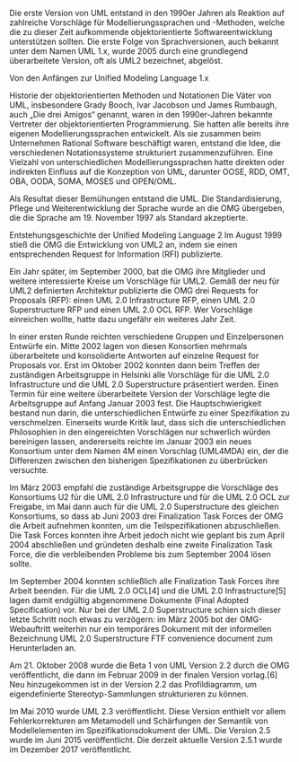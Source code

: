 Die erste Version von UML entstand in den 1990er Jahren als Reaktion auf zahlreiche Vorschläge für Modellierungssprachen und -Methoden, welche die zu dieser Zeit aufkommende objektorientierte Softwareentwicklung unterstützen sollten. Die erste Folge von Sprachversionen, auch bekannt unter dem Namen UML 1.x, wurde 2005 durch eine grundlegend überarbeitete Version, oft als UML2 bezeichnet, abgelöst.

Von den Anfängen zur Unified Modeling Language 1.x

Historie der objektorientierten Methoden und Notationen
Die Väter von UML, insbesondere Grady Booch, Ivar Jacobson und James Rumbaugh, auch „Die drei Amigos“ genannt, waren in den 1990er-Jahren bekannte Vertreter der objektorientierten Programmierung. Sie hatten alle bereits ihre eigenen Modellierungssprachen entwickelt. Als sie zusammen beim Unternehmen Rational Software beschäftigt waren, entstand die Idee, die verschiedenen Notationssysteme strukturiert zusammenzuführen. Eine Vielzahl von unterschiedlichen Modellierungssprachen hatte direkten oder indirekten Einfluss auf die Konzeption von UML, darunter OOSE, RDD, OMT, OBA, OODA, SOMA, MOSES und OPEN/OML.

Als Resultat dieser Bemühungen entstand die UML. Die Standardisierung, Pflege und Weiterentwicklung der Sprache wurde an die OMG übergeben, die die Sprache am 19. November 1997 als Standard akzeptierte.

Entstehungsgeschichte der Unified Modeling Language 2
Im August 1999 stieß die OMG die Entwicklung von UML2 an, indem sie einen entsprechenden Request for Information (RFI) publizierte.

Ein Jahr später, im September 2000, bat die OMG ihre Mitglieder und weitere interessierte Kreise um Vorschläge für UML2. Gemäß der neu für UML2 definierten Architektur publizierte die OMG drei Requests for Proposals (RFP): einen UML 2.0 Infrastructure RFP, einen UML 2.0 Superstructure RFP und einen UML 2.0 OCL RFP. Wer Vorschläge einreichen wollte, hatte dazu ungefähr ein weiteres Jahr Zeit.

In einer ersten Runde reichten verschiedene Gruppen und Einzelpersonen Entwürfe ein. Mitte 2002 lagen von diesen Konsortien mehrmals überarbeitete und konsolidierte Antworten auf einzelne Request for Proposals vor. Erst im Oktober 2002 konnten dann beim Treffen der zuständigen Arbeitsgruppe in Helsinki alle Vorschläge für die UML 2.0 Infrastructure und die UML 2.0 Superstructure präsentiert werden. Einen Termin für eine weitere überarbeitete Version der Vorschläge legte die Arbeitsgruppe auf Anfang Januar 2003 fest. Die Hauptschwierigkeit bestand nun darin, die unterschiedlichen Entwürfe zu einer Spezifikation zu verschmelzen. Einerseits wurde Kritik laut, dass sich die unterschiedlichen Philosophien in den eingereichten Vorschlägen nur schwerlich würden bereinigen lassen, andererseits reichte im Januar 2003 ein neues Konsortium unter dem Namen 4M einen Vorschlag (UML4MDA) ein, der die Differenzen zwischen den bisherigen Spezifikationen zu überbrücken versuchte.

Im März 2003 empfahl die zuständige Arbeitsgruppe die Vorschläge des Konsortiums U2 für die UML 2.0 Infrastructure und für die UML 2.0 OCL zur Freigabe, im Mai dann auch für die UML 2.0 Superstructure des gleichen Konsortiums, so dass ab Juni 2003 drei Finalization Task Forces der OMG die Arbeit aufnehmen konnten, um die Teilspezifikationen abzuschließen. Die Task Forces konnten ihre Arbeit jedoch nicht wie geplant bis zum April 2004 abschließen und gründeten deshalb eine zweite Finalization Task Force, die die verbleibenden Probleme bis zum September 2004 lösen sollte.

Im September 2004 konnten schließlich alle Finalization Task Forces ihre Arbeit beenden. Für die UML 2.0 OCL[4] und die UML 2.0 Infrastructure[5] lagen damit endgültig abgenommene Dokumente (Final Adopted Specification) vor. Nur bei der UML 2.0 Superstructure schien sich dieser letzte Schritt noch etwas zu verzögern: im März 2005 bot der OMG-Webauftritt weiterhin nur ein temporäres Dokument mit der informellen Bezeichnung UML 2.0 Superstructure FTF convenience document zum Herunterladen an.

Am 21. Oktober 2008 wurde die Beta 1 von UML Version 2.2 durch die OMG veröffentlicht, die dann im Februar 2009 in der finalen Version vorlag.[6] Neu hinzugekommen ist in der Version 2.2 das Profildiagramm, um eigendefinierte Stereotyp-Sammlungen strukturieren zu können.

Im Mai 2010 wurde UML 2.3 veröffentlicht. Diese Version enthielt vor allem Fehlerkorrekturen am Metamodell und Schärfungen der Semantik von Modellelementen im Spezifikationsdokument der UML. Die Version 2.5 wurde im Juni 2015 veröffentlicht. Die derzeit aktuelle Version 2.5.1 wurde im Dezember 2017 veröffentlicht.